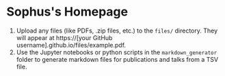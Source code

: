 # Sophus's Homepage

1. Upload any files (like PDFs, .zip files, etc.) to the `files/` directory. They will appear at https://[your GitHub username].github.io/files/example.pdf.
2. Use the Jupyter notebooks or python scripts in the `markdown_generator` folder to generate markdown files for publications and talks from a TSV file.
